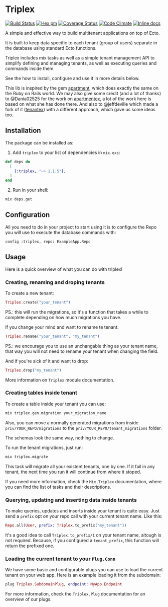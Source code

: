 # Triplex

[![Build Status](https://travis-ci.org/ateliware/triplex.svg?branch=master)](https://travis-ci.org/ateliware/triplex)
[![Hex pm](http://img.shields.io/hexpm/v/triplex.svg?style=flat)](https://hex.pm/packages/triplex)
[![Coverage Status](https://coveralls.io/repos/github/ateliware/triplex/badge.svg?branch=master)](https://coveralls.io/github/ateliware/triplex?branch=master)
[![Code Climate](https://img.shields.io/codeclimate/github/ateliware/triplex.svg)](https://codeclimate.com/github/ateliware/triplex)
[![Inline docs](http://inch-ci.org/github/ateliware/triplex.svg?branch=master&style=flat)](http://inch-ci.org/github/ateliware/triplex)

A simple and effective way to build multitenant applications on top of Ecto.

It is built to keep data specific to each tenant (group of users) separate in
the database using standard Ecto functions.

Triplex includes mix tasks as well as a simple tenant management API to
simplify defining and managing tenants, as well as executing queries and
commands inside them.

See the how to install, configure and use it in more details below.

This lib is inspired by the gem
[apartment](https://github.com/influitive/apartment), which does exactly the
same on the Ruby on Rails world. We may also give some credit (and a lot of
thanks) to @Dania02525 for the work on
[apartmentex](https://github.com/Dania02525/apartmentex), a lot of the work
here is based on what she has done there. And also to @jeffdeville which made a
fork of it ([tenantex](https://github.com/jeffdeville/tenantex)) with a
different approach, which gave us some ideas too.

## Installation

The package can be installed as:

1. Add `triplex` to your list of dependencies in `mix.exs`:

```elixir
def deps do
  [
    {:triplex, "~> 1.1.5"},
  ]
end
```

2. Run in your shell:

```bash
mix deps.get
```

## Configuration

All you need to do in your project to start using it is to configure the Repo
you will use to execute the database commands with:

    config :triplex, repo: ExampleApp.Repo

## Usage

Here is a quick overview of what you can do with triplex!

### Creating, renaming and droping tenants

To create a new tenant:

```elixir
Triplex.create("your_tenant")
```

PS.: this will run the migrations, so it's a function that takes a while to
complete depending on how much migrations you have.

If you change your mind and want to rename te tenant:

```elixir
Triplex.rename("your_tenant", "my_tenant")
```

PS.: we encourage you to use an unchangable thing as your tenant name, that
way you will not need to rename your tenant when changing the field.

And if you're sick of it and want to drop:

```elixir
Triplex.drop("my_tenant")
```

More information on `Triplex` module documentation.

### Creating tables inside tenant

To create a table inside your tenant you can use:

```bash
mix triplex.gen.migration your_migration_name
```

Also, you can move a normally generated migrations from inside
`priv/YOUR_REPO/migrations` to the `priv/YOUR_REPO/tenant_migrations`
folder.

The schemas look the same way, nothing to change.

To run the tenant migrations, just run:

```bash
mix triplex.migrate
```

This task will migrate all your existent tenants, one by one. If it
fail in any tenant, the next time you run it will continue from where
it stoped.

If you need more information, check the `Mix.Triplex` documentation, where
you can find the list of tasks and their descriptions.

### Querying, updating and inserting data inside tenants

To make queries, updates and inserts inside your tenant is quite easy.
Just send a `prefix` opt on your repo call with your current tenant name.
Like this:

```elixir
Repo.all(User, prefix: Triplex.to_prefix("my_tenant"))
```

It's a good idea to call `Triplex.to_prefix/1` on your tenant name, altough is
not required. Because, if you configured a `tenant_prefix`, this function will
return the prefixed one.

### Loading the current tenant to your `Plug.Conn`

We have some basic and configurable plugs you can use to load the current
tenant on your web app. Here is an example loading it from the subdomain:

```elixir
plug Triplex.SubdomainPlug, endpoint: MyApp.Endpoint
```

For more information, check the `Triplex.Plug` documentation for an overview of
our plugs.
